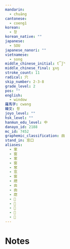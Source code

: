 ```yaml
---
mandarin:
  - chuāng
cantonese:
  - coeng1
korean:
  - 창
korean_native: ""
japanese:
  - SOU
japanese_nanori: ""
vietnamese:
  - song
middle_chinese_initial: t͡ʃʰ
middle_chinese_final: ɣʌŋ
stroke_count: 11
radical: 穴
skip_number: 2-3-8
grade_level: 2
pos: ""
english:
  - window
羅馬字: cwang
韓文: 촹
joyo_level: ""
hsk_level: ""
hanmun_edu_level: 中
danayo_id: 2188
mc_id: 7452
graphemic_classification: 囱
stand_in: 窓口
aliases:
  - 窻
  - 窗
  - 窻
  - 窗
  - 䆫
  - 窓
  - 窗
  - 牕
  - 囪
  - 囱
  - 牎
  - 𤗄
  - 𪺠
  - 𤗉
  - 𮈾
  - 𡆧
---
```


# Notes
